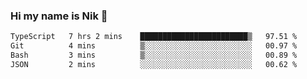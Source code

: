 ### Hi my name is Nik 👋

<!--
**NikDoe/NikDoe** is a ✨ _special_ ✨ repository because its `README.md` (this file) appears on your GitHub profile.

Here are some ideas to get you started:

- 🔭 I’m currently working on ...
- 🌱 I’m currently learning ...
- 👯 I’m looking to collaborate on ...
- 🤔 I’m looking for help with ...
- 💬 Ask me about ...
- 📫 How to reach me: ...
- 😄 Pronouns: ...
- ⚡ Fun fact: ...
-->

<!--START_SECTION:waka-->

```txt
TypeScript   7 hrs 2 mins    ████████████████████████▒   97.51 %
Git          4 mins          ▒░░░░░░░░░░░░░░░░░░░░░░░░   00.97 %
Bash         3 mins          ▒░░░░░░░░░░░░░░░░░░░░░░░░   00.89 %
JSON         2 mins          ░░░░░░░░░░░░░░░░░░░░░░░░░   00.62 %
```

<!--END_SECTION:waka-->
